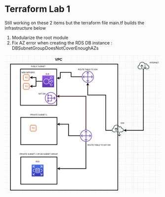 # Terraform Lab 1


Still working on these 2 items but the terraform file main.tf builds the infrastructure below  <br />
1. Modularize the root module  <br />
2. Fix AZ error when creating the RDS DB instance : DBSubnetGroupDoesNotCoverEnoughAZs  <br />


<img src="./myimage.png">
